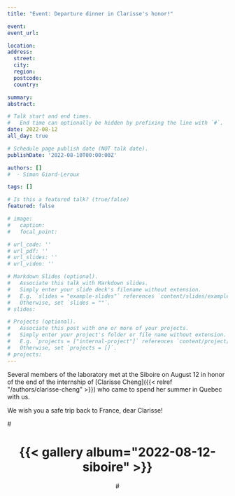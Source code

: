 ```yaml
---
title: "Event: Departure dinner in Clarisse's honor!"

event: 
event_url: 

location:
address:
  street: 
  city: 
  region: 
  postcode: 
  country: 

summary: 
abstract:

# Talk start and end times.
#   End time can optionally be hidden by prefixing the line with `#`.
date: 2022-08-12
all_day: true

# Schedule page publish date (NOT talk date).
publishDate: '2022-08-10T00:00:00Z'

authors: []
#  - Simon Giard-Leroux

tags: []

# Is this a featured talk? (true/false)
featured: false

# image:
#   caption: 
#   focal_point: 

# url_code: ''
# url_pdf: ''
# url_slides: ''
# url_video: ''

# Markdown Slides (optional).
#   Associate this talk with Markdown slides.
#   Simply enter your slide deck's filename without extension.
#   E.g. `slides = "example-slides"` references `content/slides/example-slides.md`.
#   Otherwise, set `slides = ""`.
# slides:

# Projects (optional).
#   Associate this post with one or more of your projects.
#   Simply enter your project's folder or file name without extension.
#   E.g. `projects = ["internal-project"]` references `content/project/deep-learning/index.md`.
#   Otherwise, set `projects = []`.
# projects:
---
```


Several members of the laboratory met at the Siboire on August 12 in honor of the end of the internship of 
[Clarisse Cheng]({{< relref "/authors/clarisse-cheng" >}}) who came to spend her summer in Quebec with us.

We wish you a safe trip back to France, dear Clarisse!

#<div style="text-align: center;">
#  {{< gallery album="2022-08-12-siboire" >}}
#</div>
